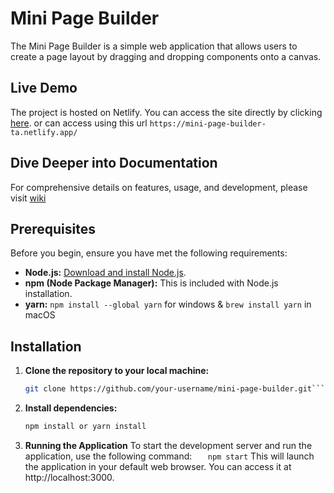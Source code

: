 # Mini Page Builder

The Mini Page Builder is a simple web application that allows users to create a page layout by dragging and dropping components onto a canvas.

## Live Demo

The project is hosted on Netlify. You can access the site directly by clicking [here](https://mini-page-builder-ta.netlify.app/).
or can access using this url `https://mini-page-builder-ta.netlify.app/`

## Dive Deeper into Documentation

For comprehensive details on features, usage, and development, please visit [wiki](https://github.com/Tharun30/mini-page-builder/wiki)

## Prerequisites

Before you begin, ensure you have met the following requirements:

- **Node.js:** [Download and install Node.js](https://nodejs.org/).
- **npm (Node Package Manager):** This is included with Node.js installation.
- **yarn:** `npm install --global yarn` for windows & `brew install yarn` in macOS

## Installation

1. **Clone the repository to your local machine:**

   ````bash
   git clone https://github.com/your-username/mini-page-builder.git```

   ````

2. **Install dependencies:**

   ```bash
   npm install or yarn install
   ```

3. **Running the Application**
   To start the development server and run the application, use the following command:
   `   npm start`
   This will launch the application in your default web browser. You can access it at http://localhost:3000.
